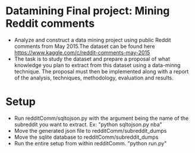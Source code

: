# Datamining Final project: Mining Reddit comments
* Analyze and construct a data mining project using public Reddit comments from May 2015.The dataset can be found here https://www.kaggle.com/c/reddit-comments-may-2015
* The task is to study the dataset and prepare a proposal of what knowledge you plan to extract from this dataset using a data-minng technique. The proposal must then be implemented along with a report of the analysis, techniques, methodology, evaluation and results.

# Setup
* Run redditComm/sqltojson.py with the argument being the name of the subreddit you want to extract. Ex: "python sqltojson.py nba"
* Move the generated json file to redditComm/subreddit_dumps
* Move the sqlite database to redditComm/subreddit_dumps
* Run the entire setup from within redditComm. "python run.py"

